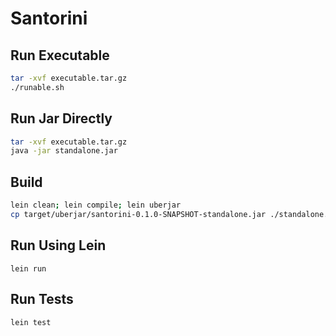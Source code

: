 # Santorini

## Run Executable

```bash
tar -xvf executable.tar.gz
./runable.sh
```

## Run Jar Directly

```bash
tar -xvf executable.tar.gz
java -jar standalone.jar
```

## Build

```bash
lein clean; lein compile; lein uberjar
cp target/uberjar/santorini-0.1.0-SNAPSHOT-standalone.jar ./standalone.jar && tar -cvzf executable.tar.gz runable.sh standalone.jar && rm standalone.jar
```

## Run Using Lein

`lein run`

## Run Tests

`lein test`
